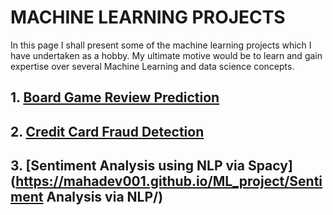 # MACHINE LEARNING PROJECTS
In this page I shall present some of the machine learning projects which I have undertaken as a hobby. My ultimate motive would be to learn and gain expertise over several Machine Learning and data science concepts.


## 1. [Board Game Review Prediction](https://mahadev001.github.io/ML_project/Board-Game-review-prediction/)
## 2. [Credit Card Fraud Detection](https://mahadev001.github.io/ML_project/Credit-Card-Fraud-Detection-via-Anmoly-Detection-python-/)
## 3. [Sentiment Analysis using NLP via Spacy](https://mahadev001.github.io/ML_project/Sentiment Analysis via NLP/)

